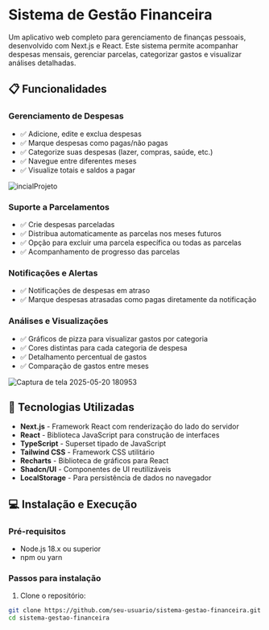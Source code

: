 # Sistema de Gestão Financeira

Um aplicativo web completo para gerenciamento de finanças pessoais, desenvolvido com Next.js e React. Este sistema permite acompanhar despesas mensais, gerenciar parcelas, categorizar gastos e visualizar análises detalhadas.



## 📋 Funcionalidades

### Gerenciamento de Despesas
- ✅ Adicione, edite e exclua despesas
- ✅ Marque despesas como pagas/não pagas
- ✅ Categorize suas despesas (lazer, compras, saúde, etc.)
- ✅ Navegue entre diferentes meses
- ✅ Visualize totais e saldos a pagar

![incialProjeto](https://github.com/user-attachments/assets/eec304ec-e38c-4af4-8083-9dd22198b7be)




### Suporte a Parcelamentos
- ✅ Crie despesas parceladas
- ✅ Distribua automaticamente as parcelas nos meses futuros
- ✅ Opção para excluir uma parcela específica ou todas as parcelas
- ✅ Acompanhamento de progresso das parcelas

### Notificações e Alertas
- ✅ Notificações de despesas em atraso
- ✅ Marque despesas atrasadas como pagas diretamente da notificação

### Análises e Visualizações
- ✅ Gráficos de pizza para visualizar gastos por categoria
- ✅ Cores distintas para cada categoria de despesa
- ✅ Detalhamento percentual de gastos
- ✅ Comparação de gastos entre meses
  
![Captura de tela 2025-05-20 180953](https://github.com/user-attachments/assets/7d281b05-5391-45d4-9c08-c26bfc9933e1)

  

## 🚀 Tecnologias Utilizadas

- **Next.js** - Framework React com renderização do lado do servidor
- **React** - Biblioteca JavaScript para construção de interfaces
- **TypeScript** - Superset tipado de JavaScript
- **Tailwind CSS** - Framework CSS utilitário
- **Recharts** - Biblioteca de gráficos para React
- **Shadcn/UI** - Componentes de UI reutilizáveis
- **LocalStorage** - Para persistência de dados no navegador

## 💻 Instalação e Execução

### Pré-requisitos
- Node.js 18.x ou superior
- npm ou yarn

### Passos para instalação

1. Clone o repositório:
```bash
git clone https://github.com/seu-usuario/sistema-gestao-financeira.git
cd sistema-gestao-financeira
